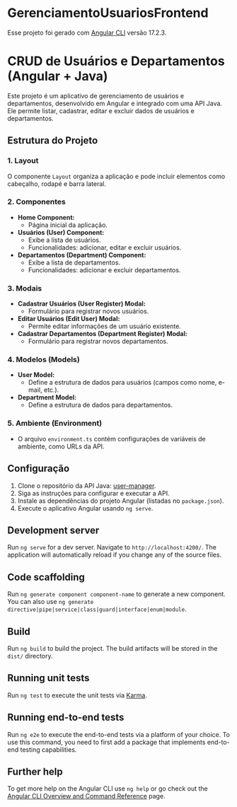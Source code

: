 # GerenciamentoUsuariosFrontend

Esse projeto foi gerado com [Angular CLI](https://github.com/angular/angular-cli) versão 17.2.3.


# CRUD de Usuários e Departamentos (Angular + Java)

Este projeto é um aplicativo de gerenciamento de usuários e departamentos, desenvolvido em Angular e integrado com uma API Java. Ele permite listar, cadastrar, editar e excluir dados de usuários e departamentos.

## Estrutura do Projeto

### 1. Layout

O componente `Layout` organiza a aplicação e pode incluir elementos como cabeçalho, rodapé e barra lateral.

### 2. Componentes

- **Home Component:**
  - Página inicial da aplicação.
- **Usuários (User) Component:**
  - Exibe a lista de usuários.
  - Funcionalidades: adicionar, editar e excluir usuários.
- **Departamentos (Department) Component:**
  - Exibe a lista de departamentos.
  - Funcionalidades: adicionar e excluir departamentos.

### 3. Modais

- **Cadastrar Usuários (User Register) Modal:**
  - Formulário para registrar novos usuários.
- **Editar Usuários (Edit User) Modal:**
  - Permite editar informações de um usuário existente.
- **Cadastrar Departamentos (Department Register) Modal:**
  - Formulário para registrar novos departamentos.

### 4. Modelos (Models)

- **User Model:**
  - Define a estrutura de dados para usuários (campos como nome, e-mail, etc.).
- **Department Model:**
  - Define a estrutura de dados para departamentos.

### 5. Ambiente (Environment)

- O arquivo `environment.ts` contém configurações de variáveis de ambiente, como URLs da API.

## Configuração

1. Clone o repositório da API Java: [user-manager](https://github.com/leomiclos/user-manager).
2. Siga as instruções para configurar e executar a API.
3. Instale as dependências do projeto Angular (listadas no `package.json`).
4. Execute o aplicativo Angular usando `ng serve`.



## Development server

Run `ng serve` for a dev server. Navigate to `http://localhost:4200/`. The application will automatically reload if you change any of the source files.

## Code scaffolding

Run `ng generate component component-name` to generate a new component. You can also use `ng generate directive|pipe|service|class|guard|interface|enum|module`.

## Build

Run `ng build` to build the project. The build artifacts will be stored in the `dist/` directory.

## Running unit tests

Run `ng test` to execute the unit tests via [Karma](https://karma-runner.github.io).

## Running end-to-end tests

Run `ng e2e` to execute the end-to-end tests via a platform of your choice. To use this command, you need to first add a package that implements end-to-end testing capabilities.

## Further help

To get more help on the Angular CLI use `ng help` or go check out the [Angular CLI Overview and Command Reference](https://angular.io/cli) page.
